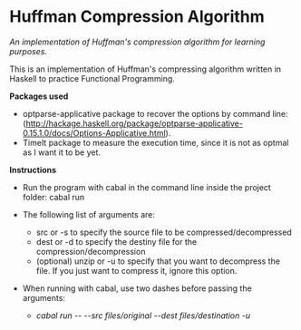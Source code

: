 # Huffman Compression Algorithm
*An implementation of Huffman's compression algorithm for learning purposes.*

This is an implementation of Huffman's compressing algorithm written in Haskell to practice Functional Programming.

**Packages used**

- optparse-applicative package to recover the options by command line: (http://hackage.haskell.org/package/optparse-applicative-0.15.1.0/docs/Options-Applicative.html).
- TimeIt package to measure the execution time, since it is not as optmal as I want it to be yet.

**Instructions**

- Run the program with cabal in the command line inside the project folder: cabal run

- The following list of arguments are:
  
  - src or -s to specify the source file to be compressed/decompressed
  - dest or -d to specify the destiny file for the compression/decompression
  - (optional) unzip or -u to specify that you want to decompress the file. If you just want to compress it, ignore this option.
  
- When running with cabal, use two dashes before passing the arguments:
  
  - *cabal run -- --src files/original --dest files/destination -u*